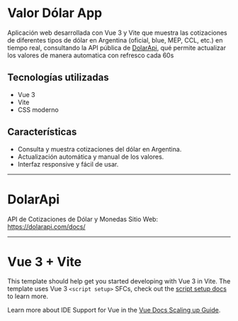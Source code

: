 
# Valor Dólar App

Aplicación web desarrollada con Vue 3 y Vite que muestra las cotizaciones de diferentes tipos de dólar en Argentina (oficial, blue, MEP, CCL, etc.) en tiempo real, consultando la API pública de [DolarApi](https://dolarapi.com/docs/argentina/), qué permite actualizar los valores de manera automatica con refresco cada 60s

## Tecnologías utilizadas
- Vue 3
- Vite
- CSS moderno

## Características
- Consulta y muestra cotizaciones del dólar en Argentina.
- Actualización automática y manual de los valores.
- Interfaz responsive y fácil de usar.

---
# DolarApi
 
API de Cotizaciones de Dólar y Monedas
Sitio Web: https://dolarapi.com/docs/

---
# Vue 3 + Vite

This template should help get you started developing with Vue 3 in Vite. The template uses Vue 3 `<script setup>` SFCs, check out the [script setup docs](https://v3.vuejs.org/api/sfc-script-setup.html#sfc-script-setup) to learn more.

Learn more about IDE Support for Vue in the [Vue Docs Scaling up Guide](https://vuejs.org/guide/scaling-up/tooling.html#ide-support).
